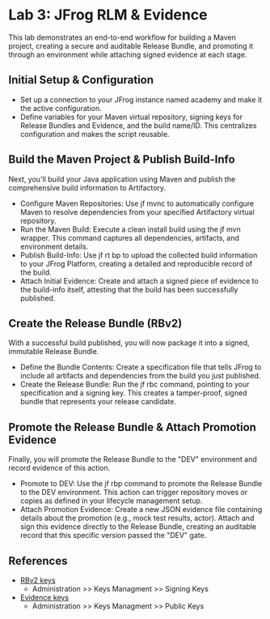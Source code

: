# Lab 3: JFrog RLM & Evidence
This lab demonstrates an end-to-end workflow for building a Maven project, creating a secure and auditable Release Bundle, and promoting it through an environment while attaching signed evidence at each stage.

## Initial Setup & Configuration
- Set up a connection to your JFrog instance named academy and make it the active configuration.
- Define variables for your Maven virtual repository, signing keys for Release Bundles and Evidence, and the build name/ID. This centralizes configuration and makes the script reusable.

## Build the Maven Project & Publish Build-Info
Next, you'll build your Java application using Maven and publish the comprehensive build information to Artifactory.
- Configure Maven Repositories: Use jf mvnc to automatically configure Maven to resolve dependencies from your specified Artifactory virtual repository.
- Run the Maven Build: Execute a clean install build using the jf mvn wrapper. This command captures all dependencies, artifacts, and environment details.
- Publish Build-Info: Use jf rt bp to upload the collected build information to your JFrog Platform, creating a detailed and reproducible record of the build.
- Attach Initial Evidence: Create and attach a signed piece of evidence to the build-info itself, attesting that the build has been successfully published.

## Create the Release Bundle (RBv2)
With a successful build published, you will now package it into a signed, immutable Release Bundle.
- Define the Bundle Contents: Create a specification file that tells JFrog to include all artifacts and dependencies from the build you just published.
- Create the Release Bundle: Run the jf rbc command, pointing to your specification and a signing key. This creates a tamper-proof, signed bundle that represents your release candidate.

## Promote the Release Bundle & Attach Promotion Evidence
Finally, you will promote the Release Bundle to the "DEV" environment and record evidence of this action.
- Promote to DEV: Use the jf rbp command to promote the Release Bundle to the DEV environment. This action can trigger repository moves or copies as defined in your lifecycle management setup.
- Attach Promotion Evidence: Create a new JSON evidence file containing details about the promotion (e.g., mock test results, actor). Attach and sign this evidence directly to the Release Bundle, creating an auditable record that this specific version passed the "DEV" gate.



## References
- [RBv2 keys](https://jfrog.com/help/r/jfrog-artifactory-documentation/create-signing-keys-for-release-bundles-v2) 
    - Administration >> Keys Managment >> Signing Keys
- [Evidence keys](https://jfrog.com/help/r/jfrog-artifactory-documentation/evidence-setup)
    - Administration >> Keys Managment >> Public Keys